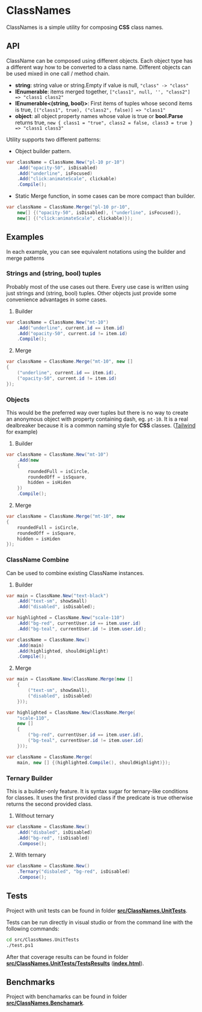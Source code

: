 # ClassNames

ClassNames is a simple utility for composing **CSS** class names.

## API

ClassName can be composed using different objects. Each object type has a different way how to be converted to a class name. Different objects can be used mixed in one call / method chain.

- **string**: string value or string.Empty if value is null, `"class" -> "class"`
- **IEnumerable<string>**: items merged together, `["class1", null, '', "class2"] => "class1 class2"`
- **IEnumerable<(string, bool)>**: First items of tuples whose second items is true, `[("class1", true), ("class2", false)] => "class1"`
- **object**: all object property names whose value is true or **bool.Parse** returns true, `new { class1 = "true", class2 = false, class3 = true } => "class1 class3"`

Utility supports two different patterns:

- Object builder pattern. 

```csharp
var className = ClassName.New("pl-10 pr-10")
    .Add("opacity-50", isDisabled)
    .Add("underline", isFocused)
    .Add("click:animateScale", clickable)
    .Compile();
```

- Static Merge function, in some cases can be more compact than builder.

```csharp
var className = ClassName.Merge("pl-10 pr-10", 
    new[] {("opacity-50", isDisabled), ("underline", isFocused)}, 
    new[] {("click:animateScale", clickable)});
```

## Examples

In each example, you can see equivalent notations using the builder and merge patterns

### Strings and (string, bool) tuples

Probably most of the use cases out there. Every use case is written using just strings and (string, bool) tuples. Other objects just provide some convenience advantages in some cases.

1) Builder

```csharp
var className = ClassName.New("mt-10")
    .Add("underline", current.id == item.id)
    .Add("opacity-50", current.id != item.id)
    .Compile();
```

2) Merge

```csharp
var className = ClassName.Merge("mt-10", new [] 
{ 
    ("underline", current.id == item.id), 
    ("opacity-50", current.id != item.id)
});
```

### Objects

This would be the preferred way over tuples but there is no way to create an anonymous object with property containing dash, eg. `pt-10`. It is a real dealbreaker because it is a common naming style for **CSS** classes. ([Tailwind](https://tailwindcss.com/) for example)

1) Builder

```csharp
var className = ClassName.New("mt-10")
    .Add(new 
    { 
        roundedFull = isCircle,
        roundedOff = isSquare,
        hidden = isHiden
    })
    .Compile();
```

2) Merge

```csharp
var className = ClassName.Merge("mt-10", new 
{ 
    roundedFull = isCircle,
    roundedOff = isSquare,
    hidden = isHiden
});
```

### ClassName Combine

Can be used to combine existing ClassName instances.

1) Builder

```csharp
var main = ClassName.New("text-black")
    .Add("text-sm", showSmall)
    .Add("disabled", isDisabled);

var highlighted = ClassName.New("scale-110")
    .Add("bg-red", currentUser.id == item.user.id)
    .Add("bg-teal", currentUser.id != item.user.id);

var className = ClassName.New()
    .Add(main)
    .Add(highlighted, shouldHighlight)
    .Compile();
```

2) Merge

```csharp
var main = ClassName.New(ClassName.Merge(new [] 
    { 
        ("text-sm", showSmall), 
        ("disabled", isDisabled) 
    }));

var highlighted = ClassName.New(ClassName.Merge(
    "scale-110",
    new [] 
    { 
        ("bg-red", currentUser.id == item.user.id), 
        ("bg-teal", currentUser.id != item.user.id) 
    }));

var className = ClassName.Merge(
    main, new [] {(highlighted.Compile(), shouldHighlight)});

```

### Ternary Builder

This is a builder-only feature. It is syntax sugar for ternary-like conditions for classes. It uses the first provided class if the predicate is true otherwise returns the second provided class.

1) Without ternary

```csharp
var className = ClassName.New()
    .Add("disbaled", isDisabled)
    .Add("bg-red", !isDisabled)
    .Compose();
```

2) With ternary

```csharp
var className = ClassName.New()
    .Ternary("disbaled", "bg-red", isDisabled)
    .Compose();
```

## Tests

Project with unit tests can be found in folder [**src/ClassNames.UnitTests**](./src/ClassNames.UnitTests).

Tests can be run directly in visual studio or from the command line with the following commands:

```bash
cd src/ClassNames.UnitTests
./test.ps1
```

After that coverage results can be found in folder [**src/ClassNames.UnitTests/TestsResults**](./src/ClassNames.UnitTests/TestsResults) ([**index.html**](src/ClassNames.UnitTests/TestsResults/index.html)).

## Benchmarks

Project with benchamarks can be found in folder [**src/ClassNames.Benchamark**](./src/ClassNames.Benchamark).